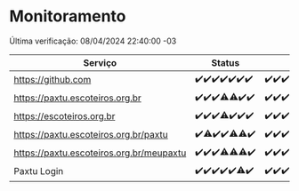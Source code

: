 # Monitoramento

Última verificação: 08/04/2024 22:40:00 -03

|Serviço|Status|Últimas 24h|
|---|---|---|
|https://github.com|<span title="2024-04-02: OK=24">✔️</span><span title="2024-04-03: OK=24">✔️</span><span title="2024-04-04: OK=24">✔️</span><span title="2024-04-05: OK=24">✔️</span><span title="2024-04-06: OK=24">✔️</span><span title="2024-04-07: OK=24">✔️</span><span title="2024-04-08: OK=1">✔️</span>|<span title="07/04/2024 22:41:00 -03 : 200">✔️</span><span title="07/04/2024 23:16:00 -03 : 200">✔️</span><span title="08/04/2024 00:07:00 -03 : 200">✔️</span><span title="08/04/2024 01:08:00 -03 : 200">✔️</span><span title="08/04/2024 02:06:00 -03 : 200">✔️</span><span title="08/04/2024 03:09:00 -03 : 200">✔️</span><span title="08/04/2024 04:08:00 -03 : 200">✔️</span><span title="08/04/2024 05:09:00 -03 : 200">✔️</span><span title="08/04/2024 06:07:00 -03 : 200">✔️</span><span title="08/04/2024 07:09:00 -03 : 200">✔️</span><span title="08/04/2024 08:04:00 -03 : 200">✔️</span><span title="08/04/2024 09:11:00 -03 : 200">✔️</span><span title="08/04/2024 10:06:00 -03 : 200">✔️</span><span title="08/04/2024 11:06:00 -03 : 200">✔️</span><span title="08/04/2024 12:06:00 -03 : 200">✔️</span><span title="08/04/2024 13:09:00 -03 : 200">✔️</span><span title="08/04/2024 14:06:00 -03 : 200">✔️</span><span title="08/04/2024 15:09:00 -03 : 200">✔️</span><span title="08/04/2024 16:05:00 -03 : 200">✔️</span><span title="08/04/2024 17:07:00 -03 : 200">✔️</span><span title="08/04/2024 18:04:00 -03 : 200">✔️</span><span title="08/04/2024 19:07:00 -03 : 200">✔️</span><span title="08/04/2024 20:06:00 -03 : 200">✔️</span><span title="08/04/2024 21:30:00 -03 : 200">✔️</span><span title="08/04/2024 22:40:00 -03 : 200">✔️</span>|
|https://paxtu.escoteiros.org.br|<span title="2024-04-02: OK=24">✔️</span><span title="2024-04-03: OK=24">✔️</span><span title="2024-04-04: OK=24">✔️</span><span title="2024-04-05: OK=23, Falhas=1">⚠️</span><span title="2024-04-06: OK=23, Falhas=1">⚠️</span><span title="2024-04-07: OK=24">✔️</span><span title="2024-04-08: OK=1">✔️</span>|<span title="07/04/2024 22:41:00 -03 : 200">✔️</span><span title="07/04/2024 23:16:00 -03 : 200">✔️</span><span title="08/04/2024 00:07:00 -03 : 200">✔️</span><span title="08/04/2024 01:08:00 -03 : 200">✔️</span><span title="08/04/2024 02:06:00 -03 : 200">✔️</span><span title="08/04/2024 03:09:00 -03 : 200">✔️</span><span title="08/04/2024 04:08:00 -03 : 200">✔️</span><span title="08/04/2024 05:09:00 -03 : 200">✔️</span><span title="08/04/2024 06:07:00 -03 : 200">✔️</span><span title="08/04/2024 07:09:00 -03 : 200">✔️</span><span title="08/04/2024 08:04:00 -03 : 200">✔️</span><span title="08/04/2024 09:11:00 -03 : 200">✔️</span><span title="08/04/2024 10:06:00 -03 : 200">✔️</span><span title="08/04/2024 11:06:00 -03 : 200">✔️</span><span title="08/04/2024 12:06:00 -03 : 200">✔️</span><span title="08/04/2024 13:09:00 -03 : 200">✔️</span><span title="08/04/2024 14:06:00 -03 : 200">✔️</span><span title="08/04/2024 15:09:00 -03 : 200">✔️</span><span title="08/04/2024 16:05:00 -03 : 200">✔️</span><span title="08/04/2024 17:07:00 -03 : 200">✔️</span><span title="08/04/2024 18:04:00 -03 : 200">✔️</span><span title="08/04/2024 19:07:00 -03 : 200">✔️</span><span title="08/04/2024 20:06:00 -03 : 200">✔️</span><span title="08/04/2024 21:30:00 -03 : 200">✔️</span><span title="08/04/2024 22:40:00 -03 : 200">✔️</span>|
|https://escoteiros.org.br|<span title="2024-04-02: OK=24">✔️</span><span title="2024-04-03: OK=24">✔️</span><span title="2024-04-04: OK=24">✔️</span><span title="2024-04-05: OK=21, Falhas=3">⚠️</span><span title="2024-04-06: OK=24">✔️</span><span title="2024-04-07: OK=24">✔️</span><span title="2024-04-08: OK=1">✔️</span>|<span title="07/04/2024 22:41:00 -03 : 200">✔️</span><span title="07/04/2024 23:16:00 -03 : 200">✔️</span><span title="08/04/2024 00:07:00 -03 : 200">✔️</span><span title="08/04/2024 01:08:00 -03 : 200">✔️</span><span title="08/04/2024 02:06:00 -03 : 200">✔️</span><span title="08/04/2024 03:09:00 -03 : 200">✔️</span><span title="08/04/2024 04:08:00 -03 : 200">✔️</span><span title="08/04/2024 05:09:00 -03 : 200">✔️</span><span title="08/04/2024 06:07:00 -03 : 200">✔️</span><span title="08/04/2024 07:09:00 -03 : 200">✔️</span><span title="08/04/2024 08:04:00 -03 : 200">✔️</span><span title="08/04/2024 09:11:00 -03 : 200">✔️</span><span title="08/04/2024 10:06:00 -03 : 500">❌</span><span title="08/04/2024 11:06:00 -03 : 200">✔️</span><span title="08/04/2024 12:06:00 -03 : 200">✔️</span><span title="08/04/2024 13:09:00 -03 : 200">✔️</span><span title="08/04/2024 14:06:00 -03 : 200">✔️</span><span title="08/04/2024 15:09:00 -03 : 200">✔️</span><span title="08/04/2024 16:05:00 -03 : 200">✔️</span><span title="08/04/2024 17:07:00 -03 : 200">✔️</span><span title="08/04/2024 18:04:00 -03 : 200">✔️</span><span title="08/04/2024 19:07:00 -03 : 200">✔️</span><span title="08/04/2024 20:06:00 -03 : 200">✔️</span><span title="08/04/2024 21:30:00 -03 : 200">✔️</span><span title="08/04/2024 22:40:00 -03 : 200">✔️</span>|
|https://paxtu.escoteiros.org.br/paxtu|<span title="2024-04-02: OK=24">✔️</span><span title="2024-04-03: OK=23, Falhas=1">⚠️</span><span title="2024-04-04: OK=24">✔️</span><span title="2024-04-05: OK=24">✔️</span><span title="2024-04-06: OK=23, Falhas=1">⚠️</span><span title="2024-04-07: OK=23, Falhas=1">⚠️</span><span title="2024-04-08: OK=1">✔️</span>|<span title="07/04/2024 22:41:00 -03 : 200">✔️</span><span title="07/04/2024 23:16:00 -03 : 200">✔️</span><span title="08/04/2024 00:07:00 -03 : 200">✔️</span><span title="08/04/2024 01:08:00 -03 : 200">✔️</span><span title="08/04/2024 02:06:00 -03 : 200">✔️</span><span title="08/04/2024 03:09:00 -03 : 200">✔️</span><span title="08/04/2024 04:08:00 -03 : 200">✔️</span><span title="08/04/2024 05:09:00 -03 : 200">✔️</span><span title="08/04/2024 06:07:00 -03 : 200">✔️</span><span title="08/04/2024 07:09:00 -03 : 200">✔️</span><span title="08/04/2024 08:05:00 -03 : 200">✔️</span><span title="08/04/2024 09:11:00 -03 : 200">✔️</span><span title="08/04/2024 10:06:00 -03 : 200">✔️</span><span title="08/04/2024 11:06:00 -03 : 200">✔️</span><span title="08/04/2024 12:06:00 -03 : 200">✔️</span><span title="08/04/2024 13:09:00 -03 : 200">✔️</span><span title="08/04/2024 14:06:00 -03 : 200">✔️</span><span title="08/04/2024 15:09:00 -03 : 200">✔️</span><span title="08/04/2024 16:05:00 -03 : 200">✔️</span><span title="08/04/2024 17:07:00 -03 : 200">✔️</span><span title="08/04/2024 18:05:00 -03 : 200">✔️</span><span title="08/04/2024 19:07:00 -03 : 200">✔️</span><span title="08/04/2024 20:06:00 -03 : 200">✔️</span><span title="08/04/2024 21:30:00 -03 : 200">✔️</span><span title="08/04/2024 22:40:00 -03 : 200">✔️</span>|
|https://paxtu.escoteiros.org.br/meupaxtu|<span title="2024-04-02: OK=24">✔️</span><span title="2024-04-03: OK=24">✔️</span><span title="2024-04-04: OK=24">✔️</span><span title="2024-04-05: OK=23, Falhas=1">⚠️</span><span title="2024-04-06: OK=23, Falhas=1">⚠️</span><span title="2024-04-07: OK=23, Falhas=1">⚠️</span><span title="2024-04-08: OK=1">✔️</span>|<span title="07/04/2024 22:41:00 -03 : 200">✔️</span><span title="07/04/2024 23:16:00 -03 : 200">✔️</span><span title="08/04/2024 00:07:00 -03 : 200">✔️</span><span title="08/04/2024 01:08:00 -03 : 200">✔️</span><span title="08/04/2024 02:06:00 -03 : 200">✔️</span><span title="08/04/2024 03:09:00 -03 : 200">✔️</span><span title="08/04/2024 04:08:00 -03 : 200">✔️</span><span title="08/04/2024 05:09:00 -03 : 200">✔️</span><span title="08/04/2024 06:07:00 -03 : 200">✔️</span><span title="08/04/2024 07:09:00 -03 : 200">✔️</span><span title="08/04/2024 08:05:00 -03 : 200">✔️</span><span title="08/04/2024 09:11:00 -03 : 200">✔️</span><span title="08/04/2024 10:06:00 -03 : 200">✔️</span><span title="08/04/2024 11:06:00 -03 : 200">✔️</span><span title="08/04/2024 12:06:00 -03 : 200">✔️</span><span title="08/04/2024 13:09:00 -03 : 200">✔️</span><span title="08/04/2024 14:06:00 -03 : 200">✔️</span><span title="08/04/2024 15:09:00 -03 : 200">✔️</span><span title="08/04/2024 16:05:00 -03 : 200">✔️</span><span title="08/04/2024 17:07:00 -03 : 200">✔️</span><span title="08/04/2024 18:05:00 -03 : 200">✔️</span><span title="08/04/2024 19:07:00 -03 : 200">✔️</span><span title="08/04/2024 20:06:00 -03 : 200">✔️</span><span title="08/04/2024 21:30:00 -03 : 200">✔️</span><span title="08/04/2024 22:40:00 -03 : 200">✔️</span>|
|Paxtu Login|<span title="2024-04-02: OK=24">✔️</span><span title="2024-04-03: OK=24">✔️</span><span title="2024-04-04: OK=24">✔️</span><span title="2024-04-05: OK=24">✔️</span><span title="2024-04-06: OK=24">✔️</span><span title="2024-04-07: OK=23, Falhas=1">⚠️</span><span title="2024-04-08: OK=1">✔️</span>|<span title="07/04/2024 22:41:00 -03 : 200">✔️</span><span title="07/04/2024 23:16:00 -03 : 200">✔️</span><span title="08/04/2024 00:07:00 -03 : 200">✔️</span><span title="08/04/2024 01:08:00 -03 : 200">✔️</span><span title="08/04/2024 02:06:00 -03 : 200">✔️</span><span title="08/04/2024 03:09:00 -03 : 200">✔️</span><span title="08/04/2024 04:08:00 -03 : 200">✔️</span><span title="08/04/2024 05:09:00 -03 : 200">✔️</span><span title="08/04/2024 06:07:00 -03 : 200">✔️</span><span title="08/04/2024 07:09:00 -03 : 200">✔️</span><span title="08/04/2024 08:05:00 -03 : 200">✔️</span><span title="08/04/2024 09:11:00 -03 : 200">✔️</span><span title="08/04/2024 10:06:00 -03 : 200">✔️</span><span title="08/04/2024 11:06:00 -03 : 200">✔️</span><span title="08/04/2024 12:06:00 -03 : 200">✔️</span><span title="08/04/2024 13:09:00 -03 : 200">✔️</span><span title="08/04/2024 14:06:00 -03 : 200">✔️</span><span title="08/04/2024 15:09:00 -03 : 200">✔️</span><span title="08/04/2024 16:05:00 -03 : 200">✔️</span><span title="08/04/2024 17:07:00 -03 : 200">✔️</span><span title="08/04/2024 18:05:00 -03 : 200">✔️</span><span title="08/04/2024 19:07:00 -03 : 200">✔️</span><span title="08/04/2024 20:06:00 -03 : 200">✔️</span><span title="08/04/2024 21:30:00 -03 : 200">✔️</span><span title="08/04/2024 22:40:00 -03 : 200">✔️</span>|
